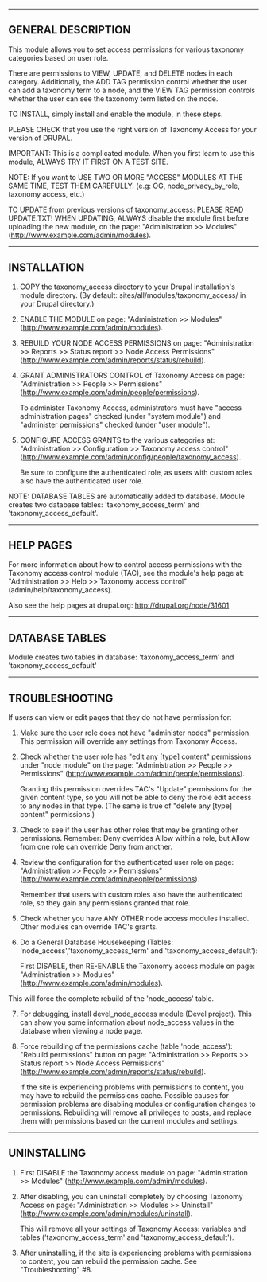 -----------------------
GENERAL DESCRIPTION
-----------------------
This module allows you to set access permissions for various taxonomy 
categories based on user role.  

There are permissions to VIEW, UPDATE, and DELETE nodes in each category.
Additionally, the ADD TAG permission control whether the user can add a 
taxonomy term to a node, and the VIEW TAG permission controls whether the user
can see the taxonomy term listed on the node.







TO INSTALL, simply install and enable the module, in these steps.

PLEASE CHECK that you use the right version of Taxonomy Access for your 
  version of DRUPAL.

IMPORTANT: This is a complicated module. When you first learn to use this 
  module, ALWAYS TRY IT FIRST ON A TEST SITE.

NOTE: If you want to USE TWO OR MORE "ACCESS" MODULES AT THE SAME TIME, TEST 
  THEM CAREFULLY. (e.g: OG, node_privacy_by_role, taxonomy access, etc.)

TO UPDATE from previous versions of taxonomy_access: PLEASE READ UPDATE.TXT!
  WHEN UPDATING, ALWAYS disable the module first before uploading the new 
  module, on the page:
  "Administration >> Modules"
  (http://www.example.com/admin/modules).

-----------------------
INSTALLATION
-----------------------

1. COPY the taxonomy_access directory to your Drupal 
   installation's module directory.
   (By default: sites/all/modules/taxonomy_access/ in your Drupal directory.)

2. ENABLE THE MODULE on page: 
   "Administration >> Modules"
   (http://www.example.com/admin/modules).

3. REBUILD YOUR NODE ACCESS PERMISSIONS on page:
   "Administration >> Reports >> Status report >> Node Access Permissions"
   (http://www.example.com/admin/reports/status/rebuild).

4. GRANT ADMINISTRATORS CONTROL of Taxonomy Access on page:
   "Administration >> People >> Permissions"
   (http://www.example.com/admin/people/permissions).

   To administer Taxonomy Access, administrators must have "access 
   administration pages" checked (under "system module") and "administer 
   permissions" checked (under "user module"). 

5. CONFIGURE ACCESS GRANTS to the various categories at: 
   "Administration >> Configuration >> Taxonomy access control"
   (http://www.example.com/admin/config/people/taxonomy_access).

   Be sure to configure the authenticated role, as users with custom roles 
   also have the authenticated user role.

NOTE: DATABASE TABLES are automatically added to database. Module creates two 
   database tables: 'taxonomy_access_term' and 'taxonomy_access_default'.







-----------------------
HELP PAGES
-----------------------
For more information about how to control access permissions with the Taxonomy
access control module (TAC), see the module's help page at:
"Administration >> Help >> Taxonomy access control"
(admin/help/taxonomy_access).

Also see the help pages at drupal.org: http://drupal.org/node/31601


-----------------------
DATABASE TABLES
-----------------------
Module creates two tables in database: 'taxonomy_access_term' and
'taxonomy_access_default'


-----------------------
TROUBLESHOOTING
-----------------------

If users can view or edit pages that they do not have permission for:

1. Make sure the user role does not have "administer nodes" permission.  This 
   permission will override any settings from Taxonomy Access.

2. Check whether the user role has "edit any [type] content" permissions 
   under "node module" on the page: 
   "Administration >> People >> Permissions"
   (http://www.example.com/admin/people/permissions).

   Granting this permission overrides TAC's "Update" permissions for the given 
   content type, so you will not be able to deny the role edit access to any 
   nodes in that type.  (The same is true of "delete any [type] content" 
   permissions.)

3. Check to see if the user has other roles that may be granting other 
   permissions. Remember: Deny overrides Allow within a role, but Allow from 
   one role can override Deny from another.

4. Review the configuration for the authenticated user role on page:
   "Administration >> People >> Permissions"
   (http://www.example.com/admin/people/permissions).

   Remember that users with custom roles also have the authenticated role, so 
   they gain any permissions granted that role.

5. Check whether you have ANY OTHER node access modules installed.
   Other modules can override TAC's grants.

6. Do a General Database Housekeeping
  (Tables: 'node_access','taxonomy_access_term' and 'taxonomy_access_default'):

   First DISABLE, then RE-ENABLE the Taxonomy access module on page:
   "Administration >> Modules"
   (http://www.example.com/admin/modules).
    
  This will force the complete rebuild of the 'node_access' table.
  
7. For debugging, install devel_node_access module (Devel project).
   This can show you some information about node_access values in 
   the database when viewing a node page.

8. Force rebuilding of the permissions cache (table 'node_access'):
   "Rebuild permissions" button on page:
   "Administration >> Reports >> Status report >> Node Access Permissions"
   (http://www.example.com/admin/reports/status/rebuild).

   If the site is experiencing problems with permissions to content, you may
   have to rebuild the permissions cache. Possible causes for permission
   problems are disabling modules or configuration changes to permissions.
   Rebuilding will remove all privileges to posts, and replace them with
   permissions based on the current modules and settings.

-----------------------
UNINSTALLING
-----------------------

1. First DISABLE the Taxonomy access module on page:
   "Administration >> Modules"
   (http://www.example.com/admin/modules).

2. After disabling, you can uninstall completely by choosing Taxonomy
   Access on page: 
   "Administration >> Modules >> Uninstall"
   (http://www.example.com/admin/modules/uninstall).

   This will remove all your settings of Taxonomy Access: variables and tables
   ('taxonomy_access_term' and 'taxonomy_access_default').

3. After uninstalling, if the site is experiencing problems with permissions to
   content, you can rebuild the permission cache.
   See "Troubleshooting" #8.
